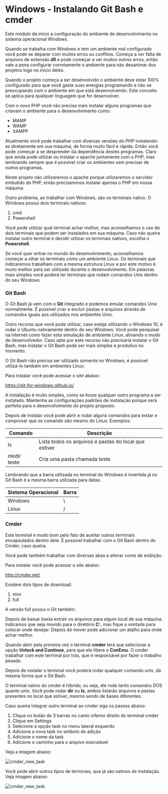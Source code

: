 # Windows - Instalando Git Bash e cmder

Este módulo da início a configuração do ambiente de desenvolvimento no sistema operacional Windows.

Quando se trabalha com Windows e tem um ambiente mal configurado você pode se deparar com muitos erros ou conflitos. Começa a ver falta de arquivos de extensão **dll** e pode começar a ver muitos outros erros, então vale a pena configurar corretamente o ambiente para não desanimar dos projetos logo no início deles.

Quando o projeto começa a ser desenvolvido o ambiente deve estar 100% configurado para que você gaste suas energias programando e não se preocupando com o ambiente em que está desenvolvendo. Este conceito se aplica para qualquer linguagem que for desenvolver.

Com o novo PHP você não precisa mais instalar alguns programas que criavam o ambiente para o desenvolvimento como:

* MAMP
* WAMP
* XAMPP

Atualmente você pode trabalhar com diversas versões do PHP instalando-as diretamente em sua máquina, de forma muito fácil e rápida. Então você pode começar a se desprender da dependência destes programas. Claro que ainda pode utilizar ou instalar o apache juntamente com o PHP, mas lembrando sempre que é possível criar os ambientes sem precisar de outros programas.

Neste projeto não utilizaremos o apache porque utilizaremos o servidor embutido do PHP, então precisaremos instalar apenas o PHP em nossa máquina.

Outro problema, ao trabalhar com Windows, são os terminais nativo. O Windows possui dois terminais nativos:

1. cmd
2. Powershell

Você pode utilizar qual terminal achar melhor, mas aconselhamos o uso de dois terminais que podem ser instalados em sua máquina. Caso não queira instalar outro terminal e decidir utilizar os terminais nativos, escolha o **Powershell**.

Se você quer entrar no mundo do desenvolvimento, aconselhamos começar a olhar os terminais como um ambiente Linux. Os terminais que indicaremos trabalham com a mesma estrutura Linux e por este motivo é muito melhor para ser utilizado durante o desenvolvimento. Em palavras mais simples você poderá ter terminais que rodam comandos Unix dentro do seu Windows.

### Git Bash

O Git Bash já vem com o **Git** integrado e podemos emular comandos Unix normalmente. É possível criar e excluir pastas e arquivos através de comandos iguais aos utilizados nos ambientes Unix.

Outro recurso que você pode utilizar, caso esteja utilizando o Windows 10, é rodar o Ubuntu nativamente dentro do seu Windows. Você pode pesquisar na internet como fazer esta simulação de ambiente Linux, ativando o modo de desenvolvedor. Caso opte por este recurso não precisaria instalar o Git Bash, mas instalar o Git Bash pode ser mais simples e produtivo no momento.  

O Git Bash não precisa ser utilizado somente no Windows, é possível utilizá-lo também em ambientes Linux.

Para instalar você pode acessar o site abaixo:

<https://git-for-windows.github.io/>

A instalação é muito simples, como se fosse qualquer outro programa a ser instalado. Mantenha as configurações padrões de instalação porque será perfeita para o desenvolvimento do projeto proposto.

Depois de instalar você pode abrir e rodar alguns comandos para testar e comprovar que os comando são mesmo do Linux. Exemplos:

| Comando      | Descrição                                             |
|--------------|-------------------------------------------------------|
| ls           | Lista todos os arquivos e pastas do local que estiver |
| mkdir teste  | Cria uma pasta chamada teste                          |

Lembrando que a barra utilizada no terminal do Windows é invertida já no Git Bash é a mesma barra utilizada para datas.

| Sistema Operacional | Barra |
|---------------------|-------|
| Windows             | \     |
| Linux               | /     |

### Cmder

Este terminal é muito bom pelo fato de aceitar outros terminais encapsulados dentro dele. É possível trabalhar com o Git Bash dentro do Cmder, caso queira.

Você pode também trabalhar com diversas abas e alterar cores de exibição.

Para instalar você pode acessar o site abaixo:

<http://cmder.net/>

Existem dois tipos de download:

1. mini
2. full

A versão full possui o Git também.

Depois de baixar basta extrair os arquivos para algum local de sua máquina. Indicamos que seja movido para o diretório **C:**, mas fique a vontade para colocar onde desejar. Depois de mover pode adicionar um atalho para onde achar melhor.

Quando abrir pela primeira vez o terminal **cmder** terá que selecionar a opção **Unlock and Continue**, para que ele libere o **ConEmu**. O cmder trabalhar com este terminal por trás, que é responsável por fazer o trabalho pesado.

Depois de instalar o terminal você poderá rodar qualquer comando unix, da mesma forma que o Git Bash.

O terminal nativo do cmder é híbrido, ou seja, ele roda tanto comandos DOS quanto unix. Você pode rodar **dir** ou **ls**, ambos listarão arquivos e pastas presentes no local que estiver, mesmo sendo de bases diferentes.

Caso queira integrar outro terminal ao cmder siga os passos abaixo:

1. Clique no botão de 3 barras no canto inferior direito do terminal cmder
2. Clique em Settings
3. Selecione a opção task no menu lateral esquerdo
4. Adicione a nova task no símbolo de adição
5. Adicione o nome da task
6. Adicione o caminho para o arquivo executável

Veja a imagem abaixo:

![cmder_new_task](/images/cmder_new_task.png "cmder_new_task")

Você pode abrir outros tipos de terminais, que já são nativos de instalação. Veja imagem abaixo:

![cmder_new_task](/images/cmder_new_task.png "cmder_new_task")